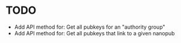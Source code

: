 # TODO

- Add API method for: Get all pubkeys for an "authority group"
- Add API method for: Get all pubkeys that link to a given nanopub

